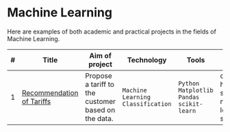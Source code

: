 # Machine Learning
Here are examples of both academic and practical projects in the fields of Machine Learning.

| # | Title | Aim of project | Technology | Tools | Keywords |
|--|--|--|--|--|--|
| 1 | [Recommendation of Tariffs](https://github.com/vartemyev88/machine-learning/tree/main/projects/practicum-users_classification) | Propose a tariff to the customer based on the data. | `Machine Learning` `Classification` | `Python` `Matplotlib` `Pandas` `scikit-learn` | classification, hyperparameter selection, machine learning model selection |
